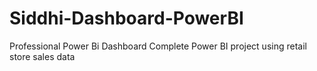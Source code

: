 # Siddhi-Dashboard-PowerBI
Professional Power Bi Dashboard
Complete Power BI project using retail store sales data
